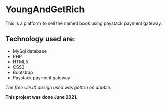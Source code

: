 # YoungAndGetRich

This is a platform to sell the named book using paystack payment gateway.

## Technology used are:

- MySql database
- PHP
- HTML5
- CSS3
- Bootstrap
- Paystack payment gateway

_The free UI/UX design used was gotten on dribble._

**This projeet was done June 2021.**
